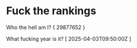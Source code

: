 # Fuck the rankings

Who the hell am I?
{ 29877652 }

What fucking year is it?
[ 2025-04-03T09:50:00Z ]
